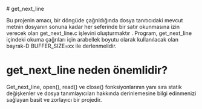 
# get_next_line

Bu projenin amacı, bir döngüde çağrıldığında dosya tanıtıcıdaki mevcut metnin dosyanın sonuna kadar her seferinde bir satır okunmasına izin verecek olan get_next_line.c işlevini oluşturmaktır . Program, get_next_line içindeki okuma çağrıları için arabellek boyutu olarak kullanılacak olan bayrak-D BUFFER_SIZE=xx ile derlenmelidir.

# get_next_line neden önemlidir?
Get_next_line, open(), read() ve close() fonksiyonlarının yanı sıra statik değişkenler ve dosya tanımlayıcıları hakkında derinlemesine bilgi edinmenizi sağlayan basit ve zorlayıcı bir projedir.

